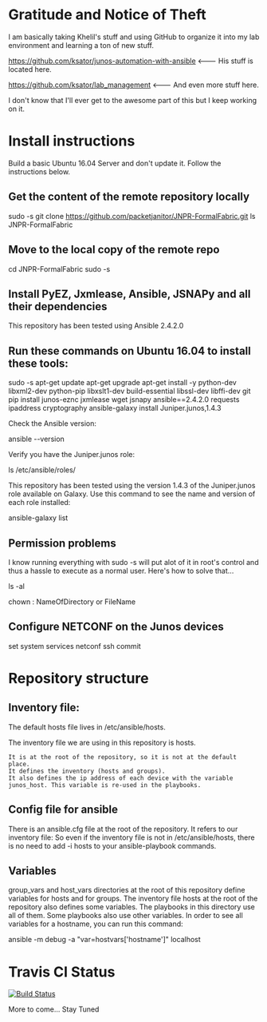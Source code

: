 # Gratitude and Notice of Theft

I am basically taking Khelil's stuff and using GitHub to organize it into my lab environment and learning a ton of new stuff.

https://github.com/ksator/junos-automation-with-ansible <--- His stuff is located here.

https://github.com/ksator/lab_management <--- And even more stuff here.

I don't know that I'll ever get to the awesome part of this but I keep working on it.

# Install instructions

Build a basic Ubuntu 16.04 Server and don't update it. Follow the instructions below.

## Get the content of the remote repository locally

sudo -s
git clone https://github.com/packetjanitor/JNPR-FormalFabric.git
ls JNPR-FormalFabric

## Move to the local copy of the remote repo

cd JNPR-FormalFabric
sudo -s

## Install PyEZ, Jxmlease, Ansible, JSNAPy and all their dependencies

This repository has been tested using Ansible 2.4.2.0

## Run these commands on Ubuntu 16.04 to install these tools:

sudo -s
apt-get update
apt-get upgrade
apt-get install -y python-dev libxml2-dev python-pip libxslt1-dev build-essential libssl-dev libffi-dev git
pip install junos-eznc jxmlease wget jsnapy ansible==2.4.2.0 requests ipaddress cryptography 
ansible-galaxy install Juniper.junos,1.4.3

Check the Ansible version:

ansible --version

Verify you have the Juniper.junos role:

ls /etc/ansible/roles/

This repository has been tested using the version 1.4.3 of the Juniper.junos role available on Galaxy.
Use this command to see the name and version of each role installed:

ansible-galaxy list

## Permission problems

I know running everything with sudo -s will put alot of it in root's control and thus a hassle to execute as a normal user. Here's how to solve that...

ls -al

chown <username>:<username> NameOfDirectory or FileName

## Configure NETCONF on the Junos devices

set system services netconf ssh
commit

# Repository structure
## Inventory file:

The default hosts file lives in /etc/ansible/hosts.

The inventory file we are using in this repository is hosts.

    It is at the root of the repository, so it is not at the default place.
    It defines the inventory (hosts and groups).
    It also defines the ip address of each device with the variable junos_host. This variable is re-used in the playbooks.

## Config file for ansible

There is an ansible.cfg file at the root of the repository.
It refers to our inventory file: So even if the inventory file is not in /etc/ansible/hosts, there is no need to add -i hosts to your ansible-playbook commands.

## Variables

group_vars and host_vars directories at the root of this repository define variables for hosts and for groups.
The inventory file hosts at the root of the repository also defines some variables.
The playbooks in this directory use all of them.
Some playbooks also use other variables.
In order to see all variables for a hostname, you can run this command:

ansible -m debug -a "var=hostvars['hostname']" localhost

# Travis CI Status
[![Build Status](https://travis-ci.org/packetjanitor/JNPR-FormalFabric.svg?branch=master)](https://travis-ci.org/packetjanitor/JNPR-FormalFabric)

More to come... Stay Tuned
